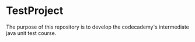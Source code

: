 # TestProject
The purpose of this repository is to develop the codecademy's intermediate java unit test course.
